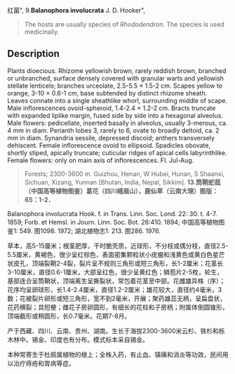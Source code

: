 红菌",
9.**Balanophora involucrata** J. D. Hooker",

> The hosts are usually species of *Rhododendron*. The species is used medicinally.

## Description
Plants dioecious. Rhizome yellowish brown, rarely reddish brown, branched or unbranched, surface densely covered with granular warts and yellowish stellate lenticels; branches urceolate, 2.5-5.5 × 1.5-2 cm. Scapes yellow to orange, 3-10 × 0.6-1 cm, base subtended by distinct rhizome sheath. Leaves connate into a single sheathlike whorl, surrounding middle of scape. Male inflorescences ovoid-spheroid, 1.4-2.4 × 1.2-2 cm. Bracts truncate with expanded liplike margin, fused side by side into a hexagonal alveolus. Male flowers: pedicellate, inserted basally in alveolus, usually 3-merous, ca. 4 mm in diam. Perianth lobes 3, rarely to 6, ovate to broadly deltoid, ca. 2 mm in diam. Synandria sessile, depressed discoid; anthers transversely dehiscent. Female inflorescence ovoid to ellipsoid. Spadicles obovate, shortly stiped, apically truncate; cuticular ridges of apical cells labyrinthlike. Female flowers: only on main axis of inflorescences. Fl. Jul-Aug.

> Forests; 2300-3600 m. Guizhou, Henan, W Hubei, Hunan, S Shaanxi, Sichuan, Xizang, Yunnan [Bhutan, India, Nepal, Sikkim].
**13.筒鞘蛇菰（中国高等植物图鉴）葛花（四川峨眉山），鹿仙草（云南大理）图版：65：1-2．**

Balanophora involucrata Hook. f. in Trans. Linn. Soc. Lond. 22: 30. t. 4-7. 1859; Forb. et Hemsl. in Journ. Linn. Soc. Bot. 26:410. 1894; 中国高等植物图鉴1: 549. 图1098. 1972; 湖北植物志1: 213. 图286. 1976.

草本，高5-15厘米；根茎肥厚，干时脆壳质，近球形，不分枝或偶分枝，直径2.5-5.5厘米，黄褐色，很少呈红棕色，表面密集颗粒状小疣瘤和浅黄色或黄白色星芒状皮孔，顶端裂鞘2-4裂，裂片呈不规则三角形或短三角形，长1-2厘米；花茎长3-10厘米，直径0.6-1厘米，大部呈红色，很少呈黄红色；鳞苞片2-5枚，轮生，基部连合呈筒鞘状，顶端离生呈撕裂状，常包着花茎至中部。花雌雄异株（序）；花序均呈卵球形，长1.4-2.4厘米，直径1.2-2厘米；雄花较大，直径约4毫米，3数；花被裂片卵形或短三角形，宽不到2毫米，开展；聚药雄蕊无柄，呈扁盘状，花药横裂；具短梗；雌花子房卵圆形，有细长的花柱和子房柄；附属体倒圆锥形，顶端截形或稍圆形，长0.7毫米。花期7-8月。

产于西藏、四川、云南、贵州、湖南。生长于海拔2300-3600米云杉、铁杉和栎木林中。锡金、印度也有分布。模式标本采自锡金。

本种常寄生于杜鹃属植物的根上；全株入药，有止血、镇痛和消炎等功效，民间用以治疗痔疮和胃病等症。
